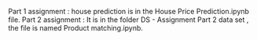 Part 1 assignment : house prediction is in the House Price Prediction.ipynb file.
Part 2 assignment : It is in the folder DS - Assignment Part 2 data set , the file is named Product matching.ipynb. 
